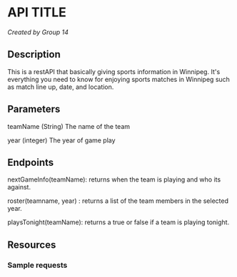 # API TITLE
*Created by Group 14*

## Description
This is a restAPI that basically giving sports information in Winnipeg. It's everything you need to know for enjoying sports matches in Winnipeg such as match line up, date, and location.
## Parameters
teamName (String) The name of the team

year (integer) The year of game play 


## Endpoints
nextGameInfo(teamName): returns when the team is playing and who its against.

roster(teamname, year) : returns a list of the team members in the selected year.

playsTonight(teamName): returns a true or false if a team is playing tonight.

## Resources

### Sample requests

